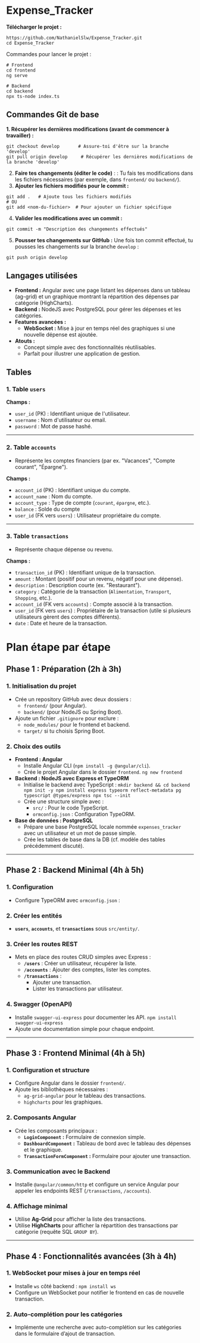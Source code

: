 # Expense_Tracker

**Télécharger le projet :**
```
https://github.com/NathanielSlw/Expense_Tracker.git
cd Expense_Tracker
```

Commandes pour lancer le projet :
```
# Frontend
cd frontend
ng serve

# Backend
cd backend
npx ts-node index.ts
```

## Commandes Git de base

**1. Récupérer les dernières modifications (avant de commencer à travailler) :**
```
git checkout develop       # Assure-toi d'être sur la branche 'develop'
git pull origin develop     # Récupérer les dernières modifications de la branche 'develop'
```

2. **Faire tes changements (éditer le code)** : : Tu fais tes modifications dans les fichiers nécessaires (par exemple, dans `frontend/` ou `backend/`).
3. **Ajouter les fichiers modifiés pour le commit :**
```
git add .   # Ajoute tous les fichiers modifiés
# OU
git add <nom-du-fichier>  # Pour ajouter un fichier spécifique
```
4. **Valider les modifications avec un commit :**
```
git commit -m "Description des changements effectués"
```
5. **Pousser tes changements sur GitHub :** Une fois ton commit effectué, tu pousses les changements sur la branche `develop` :
```
git push origin develop
```

## Langages utilisées 

- **Frontend :** Angular avec une page listant les dépenses dans un tableau (ag-grid) et un graphique montrant la répartition des dépenses par catégorie (HighCharts).
- **Backend :** NodeJS avec PostgreSQL pour gérer les dépenses et les catégories.
- **Features avancées :**
    - **WebSocket :** Mise à jour en temps réel des graphiques si une nouvelle dépense est ajoutée.
- **Atouts :**
    - Concept simple avec des fonctionnalités réutilisables.
    - Parfait pour illustrer une application de gestion.

## Tables 

### 1. Table `users`

**Champs :**
- `user_id` (PK) : Identifiant unique de l'utilisateur.
- `username` : Nom d'utilisateur ou email.
- `password` : Mot de passe hashé.

---

### 2. Table `accounts`
- Représente les comptes financiers (par ex. "Vacances", "Compte courant", "Épargne").

**Champs :**
- `account_id` (PK) : Identifiant unique du compte.
- `account_name` : Nom du compte.
- `account_type` : Type de compte (`courant`, `épargne`, etc.).
- `balance` : Solde du compte
- `user_id` (FK vers `users`) : Utilisateur propriétaire du compte.

----
### 3. Table `transactions`
- Représente chaque dépense ou revenu.

**Champs :**
- `transaction_id` (PK) : Identifiant unique de la transaction.
- `amount` : Montant (positif pour un revenu, négatif pour une dépense).
- `description` : Description courte (ex. "Restaurant").
- `category` : Catégorie de la transaction (`Alimentation`, `Transport`, `Shopping`, etc.).
- `account_id` (FK vers `accounts`) : Compte associé à la transaction.
- `user_id` (FK vers `users`) : Propriétaire de la transaction (utile si plusieurs utilisateurs gèrent des comptes différents).
- `date` : Date et heure de la transaction.

# Plan étape par étape 

## Phase 1 : Préparation (2h à 3h)

### 1. Initialisation du projet

- Crée un repository GitHub avec deux dossiers :
    - `frontend/` (pour Angular).
    - `backend/` (pour NodeJS ou Spring Boot).
- Ajoute un fichier `.gitignore` pour exclure :
    - `node_modules/` pour le frontend et backend.
    - `target/` si tu choisis Spring Boot.

### 2. Choix des outils

- **Frontend : Angular**
    - Installe Angular CLI (`npm install -g @angular/cli`).
    - Crée le projet Angular dans le dossier `frontend`.
        `ng new frontend`
- **Backend : NodeJS avec Express et TypeORM**
    - Initialise le backend avec TypeScript :
        `mkdir backend && cd backend npm init -y npm install express typeorm reflect-metadata pg typescript @types/express npx tsc --init`
    - Crée une structure simple avec :
        - `src/` : Pour le code TypeScript.
        - `ormconfig.json` : Configuration TypeORM.
- **Base de données : PostgreSQL**
    - Prépare une base PostgreSQL locale nommée `expenses_tracker` avec un utilisateur et un mot de passe simple.
    - Crée les tables de base dans la DB (cf. modèle des tables précédemment discuté).

---

## Phase 2 : Backend Minimal (4h à 5h)

### 1. Configuration

- Configure TypeORM avec `ormconfig.json` :

### 2. Créer les entités
- **`users`**, **`accounts`**, et **`transactions`** sous `src/entity/`.

### 3. Créer les routes REST
- Mets en place des routes CRUD simples avec Express :
    - **`/users`** : Créer un utilisateur, récupérer la liste.
    - **`/accounts`** : Ajouter des comptes, lister les comptes.
    - **`/transactions`** :
        - Ajouter une transaction.
        - Lister les transactions par utilisateur.

### 4. Swagger (OpenAPI)

- Installe `swagger-ui-express` pour documenter les API.
    `npm install swagger-ui-express`
- Ajoute une documentation simple pour chaque endpoint.

---

## Phase 3 : Frontend Minimal (4h à 5h)

### 1. Configuration et structure

- Configure Angular dans le dossier `frontend/`.
- Ajoute les bibliothèques nécessaires :
    - `ag-grid-angular` pour le tableau des transactions.
    - `highcharts` pour les graphiques.

### 2. Composants Angular

- Crée les composants principaux :
    - **`LoginComponent` :** Formulaire de connexion simple.
    - **`DashboardComponent` :** Tableau de bord avec le tableau des dépenses et le graphique.
    - **`TransactionFormComponent` :** Formulaire pour ajouter une transaction.

### 3. Communication avec le Backend

- Installe `@angular/common/http` et configure un service Angular pour appeler les endpoints REST (`/transactions`, `/accounts`).

### 4. Affichage minimal
- Utilise **Ag-Grid** pour afficher la liste des transactions.
- Utilise **HighCharts** pour afficher la répartition des transactions par catégorie (requête SQL `GROUP BY`).

---

## Phase 4 : Fonctionnalités avancées (3h à 4h)

### 1. WebSocket pour mises à jour en temps réel

- Installe `ws` côté backend :
    `npm install ws`
- Configure un WebSocket pour notifier le frontend en cas de nouvelle transaction.

### 2. Auto-complétion pour les catégories

- Implémente une recherche avec auto-complétion sur les catégories dans le formulaire d’ajout de transaction.
